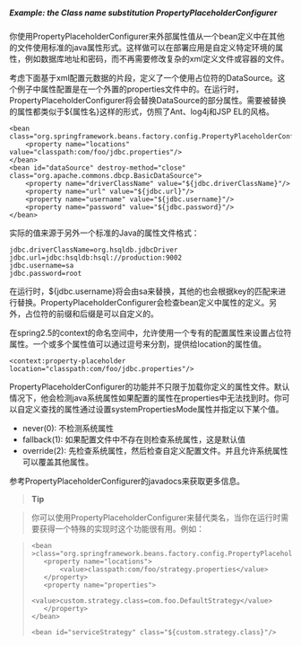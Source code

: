 ##### Example: the Class name substitution PropertyPlaceholderConfigurer

你使用PropertyPlaceholderConfigurer来外部属性值从一个bean定义中在其他的文件使用标准的java属性形式。这样做可以在部署应用是自定义特定环境的属性，例如数据库地址和密码，而不再需要修改复杂的xml定义文件或容器的文件。

考虑下面基于xml配置元数据的片段，定义了一个使用占位符的DataSource。这个例子中属性配置是在一个外置的properties文件中的。在运行时，PropertyPlaceholderConfigurer将会替换DataSource的部分属性。需要被替换的属性都类似于${属性名}这样的形式，仿照了Ant、log4j和JSP EL的风格。

```
<bean class="org.springframework.beans.factory.config.PropertyPlaceholderConfigurer">
    <property name="locations" value="classpath:com/foo/jdbc.properties"/>
</bean>
<bean id="dataSource" destroy-method="close"
class="org.apache.commons.dbcp.BasicDataSource">
    <property name="driverClassName" value="${jdbc.driverClassName}"/>
    <property name="url" value="${jdbc.url}"/>
    <property name="username" value="${jdbc.username}"/>
    <property name="password" value="${jdbc.password}"/>
</bean>
```

实际的值来源于另外一个标准的Java的属性文件格式：

```
jdbc.driverClassName=org.hsqldb.jdbcDriver
jdbc.url=jdbc:hsqldb:hsql://production:9002
jdbc.username=sa
jdbc.password=root
```

在运行时，${jdbc.username}将会由sa来替换，其他的也会根据key的匹配来进行替换。PropertyPlaceholderConfigurer会检查bean定义中属性的定义。另外，占位符的前缀和后缀是可以自定义的。

在spring2.5的context的命名空间中，允许使用一个专有的配置属性来设置占位符属性。一个或多个属性值可以通过逗号来分割，提供给location的属性值。

```
<context:property-placeholder location="classpath:com/foo/jdbc.properties"/>
```

PropertyPlaceholderConfigurer的功能并不只限于加载你定义的属性文件。默认情况下，他会检测java系统属性如果配置的属性在properties中无法找到时。你可以自定义查找的属性通过设置systemPropertiesMode属性并指定以下某个值。

* never(0): 不检测系统属性
* fallback(1): 如果配置文件中不存在则检查系统属性，这是默认值
* override(2): 先检查系统属性，然后检查自定义配置文件。并且允许系统属性可以覆盖其他属性。

参考PropertyPlaceholderConfigurer的javadocs来获取更多信息。

>**Tip**

> 你可以使用PropertyPlaceholderConfigurer来替代类名，当你在运行时需要获得一个特殊的实现时这个功能很有用。例如：

>```
><bean >class="org.springframework.beans.factory.config.PropertyPlaceholderConfigurer">
>    <property name="locations">
>        <value>classpath:com/foo/strategy.properties</value>
>    </property>
>    <property name="properties">
>        <value>custom.strategy.class=com.foo.DefaultStrategy</value>
>    </property>
></bean>
>
><bean id="serviceStrategy" class="${custom.strategy.class}"/>
>```

> 


